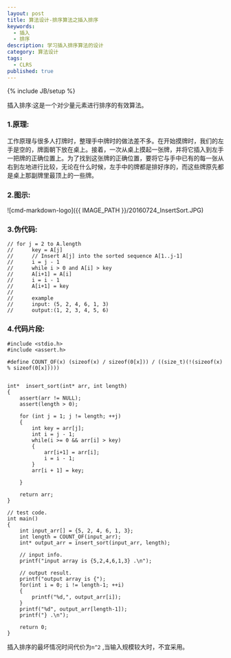 ```yaml
---
layout: post
title: 算法设计-排序算法之插入排序
keywords:
  - 插入
  - 排序
description: 学习插入排序算法的设计
category: 算法设计
tags:
  - CLRS
published: true
---
```

{% include JB/setup %}

插入排序:这是一个对少量元素进行排序的有效算法。

<!--more-->
### 1.原理:
工作原理与很多人打牌时，整理手中牌时的做法差不多。在开始摸牌时，我们的左手是空的，牌面朝下放在桌上。接着，一次从桌上摸起一张牌，并将它插入到左手一把牌的正确位置上。为了找到这张牌的正确位置，要将它与手中已有的每一张从右到左地进行比较，无论在什么时候，左手中的牌都是排好序的，而这些牌原先都是桌上那副牌里最顶上的一些牌。

### 2.图示:
![cmd-markdown-logo]({{ IMAGE_PATH }}/20160724_InsertSort.JPG)

### 3.伪代码:
```
// for j = 2 to A.length
// 		key = A[j]
// 		// Insert A[j] into the sorted sequence A[1..j-1]
// 		i = j - 1
// 		while i > 0 and A[i] > key
// 		A[i+1] = A[i]
// 		i = i - 1
// 		A[i+1] = key
//
// 		example 
// 		input: (5, 2, 4, 6, 1, 3)
//		output:(1, 2, 3, 4, 5, 6)
``` 
### 4.代码片段:
```
#include <stdio.h>
#include <assert.h>

#define COUNT_OF(x) (sizeof(x) / sizeof(0[x])) / ((size_t)(!(sizeof(x) % sizeof(0[x]))))
 

int*  insert_sort(int* arr, int length)
{
	assert(arr != NULL);
	assert(length > 0);
	
	for (int j = 1; j != length; ++j)
	{
		int key = arr[j];
		int i = j - 1;
		while(i >= 0 && arr[i] > key)
		{
			arr[i+1] = arr[i];
			i = i - 1;
		}
		arr[i + 1] = key;
		
	}	

	return arr;
}

// test code.
int main()
{
	int input_arr[] = {5, 2, 4, 6, 1, 3};
	int length = COUNT_OF(input_arr);
	int* output_arr = insert_sort(input_arr, length);
	
	// input info.
	printf("input array is {5,2,4,6,1,3} .\n");	

	// output result.
	printf("output array is {");
	for(int i = 0; i != length-1; ++i)
	{
		printf("%d,", output_arr[i]);
	}
	printf("%d", output_arr[length-1]);
	printf("} .\n");

	return 0;
}
```


插入排序的最坏情况时间代价为```n^2``` ,当输入规模较大时，不宜采用。
